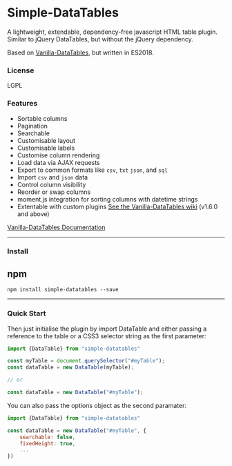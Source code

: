 # Simple-DataTables

A lightweight, extendable, dependency-free javascript HTML table plugin. Similar to jQuery DataTables, but without the jQuery dependency.

Based on [Vanilla-DataTables](https://github.com/Mobius1/Vanilla-DataTables), but written in ES2018.

### License

LGPL

### Features

* Sortable columns
* Pagination
* Searchable
* Customisable layout
* Customisable labels
* Customise column rendering
* Load data via AJAX requests
* Export to common formats like `csv`, `txt` `json`, and `sql`
* Import `csv` and `json` data
* Control column visibility
* Reorder or swap columns
* moment.js integration for sorting columns with datetime strings
* Extentable with custom plugins [See the Vanilla-DataTables wiki](https://github.com/Mobius1/Vanilla-DataTables/wiki/Plugins) (v1.6.0 and above)


[Vanilla-DataTables Documentation](https://github.com/Mobius1/Vanilla-DataTables/wiki)


---

### Install

## npm
```
npm install simple-datatables --save
```

---

### Quick Start

Then just initialise the plugin by import DataTable and either passing a reference to the table or a CSS3 selector string as the first parameter:

```javascript
import {DataTable} from "simple-datatables"

const myTable = document.querySelector("#myTable");
const dataTable = new DataTable(myTable);

// or

const dataTable = new DataTable("#myTable");

```

You can also pass the options object as the second paramater:

```javascript
import {DataTable} from "simple-datatables"

const dataTable = new DataTable("#myTable", {
	searchable: false,
	fixedHeight: true,
	...
})
```
